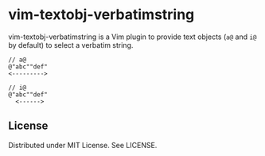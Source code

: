
# vim-textobj-verbatimstring

vim-textobj-verbatimstring is a Vim plugin to provide text objects (`a@` and `i@` by default) to select a verbatim string.

```
// a@
@"abc""def"
<--------->

// i@
@"abc""def"
  <------>
```

## License
Distributed under MIT License. See LICENSE.
